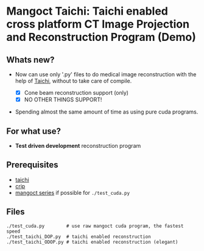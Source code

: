 # Mangoct Taichi: Taichi enabled cross platform CT Image Projection and Reconstruction Program (Demo)

## Whats new?

- Now can use only '.py' files to do medical image reconstruction with the help of [Taichi](https://github.com/taichi-dev/taichi), without to take care of compile.

  - [x] Cone beam reconstruction support (only)
  - [x] NO OTHER THINGS SUPPORT!
- Spending almost the same amount of time as using pure cuda programs.

## For what use?

- **Test driven development** reconstruction program

## Prerequisites

- [taichi](https://github.com/taichi-dev/taichi)
- [crip](https://github.com/SEU-CT-Recon/crip)
- [mangoct series](https://github.com/SEU-CT-Recon/mandoct) if possible for `./test_cuda.py`

## Files

```
./test_cuda.py        # use raw mangoct cuda program, the fastest speed
./test_taichi_DOP.py  # taichi enabled reconstruction
./test_taichi_ODOP.py # taichi enabled reconstruction (elegant)
```

